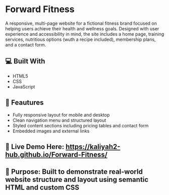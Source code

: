 # Forward Fitness

A responsive, multi-page website for a fictional fitness brand focused on helping users achieve their health and wellness goals. Designed with user experience and accessibility in mind, the site includes a home page, training services, nutritious options (wuth a recipe included), membership plans, and a contact form. 

##  💻 Built With
- HTML5
- CSS
- JavaScript

##  🌟 Feautures 
- Fully responsive layout for mobile and desktop
- Clean navigation menu and structured layout
- Styled content sections including pricing tables and contact form
- Embedded images and external links

##  📍 Live Demo Here: https://kaliyah2-hub.github.io/Forward-Fitness/

##  📌 Purpose: Built to demonstrate real-world website structure and layout using semantic HTML and custom CSS
